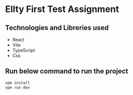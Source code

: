 # Ellty First Test Assignment

## Technologies and Libreries used

- React
- Vite
- TypeScript
- Css

## Run below command to run the project

```js
npm install
npm run dev
```
